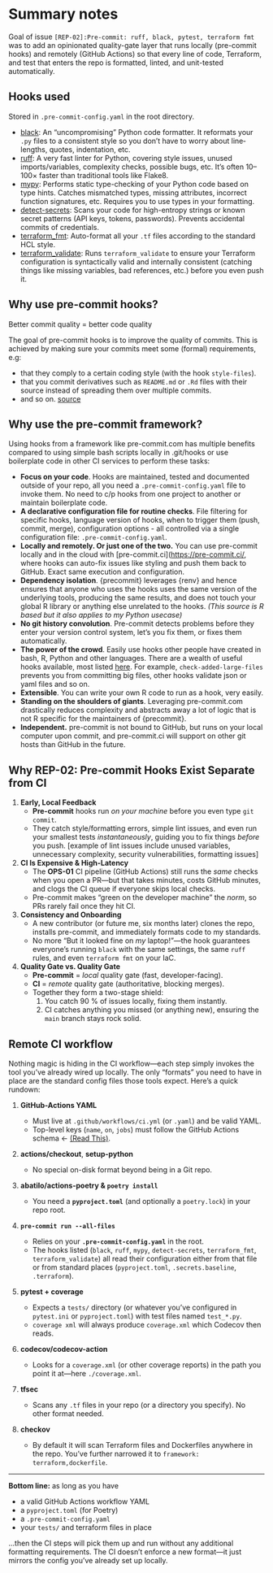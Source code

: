 # Summary notes
Goal of issue `[REP-02]:Pre-commit: ruff, black, pytest, terraform fmt` was to add an opinionated quality-gate layer that runs locally (pre-commit hooks) and remotely (GitHub Actions) so that every line of code, Terraform, and test that enters the repo is formatted, linted, and unit-tested automatically.

## Hooks used
Stored in `.pre-commit-config.yaml` in the root directory.
* [black](https://github.com/psf/black): An “uncompromising” Python code formatter. It reformats your `.py` files to a consistent style so you don’t have to worry about line‐lengths, quotes, indentation, etc.
* [ruff](https://github.com/astral-sh/ruff-pre-commit): A very fast linter for Python, covering style issues, unused imports/variables, complexity checks, possible bugs, etc. It’s often 10–100× faster than traditional tools like Flake8.
* [mypy](https://github.com/pre-commit/mirrors-mypy): Performs static type-checking of your Python code based on type hints. Catches mismatched types, missing attributes, incorrect function signatures, etc. Requires you to use types in your formatting.
* [detect-secrets](https://github.com/Yelp/detect-secrets): Scans your code for high-entropy strings or known secret patterns (API keys, tokens, passwords). Prevents accidental commits of credentials.
* [terraform_fmt](https://github.com/antonbabenko/pre-commit-terraform): Auto-format all your `.tf` files according to the standard HCL style.
* [terraform_validate](https://github.com/antonbabenko/pre-commit-terraform): Runs `terraform_validate` to ensure your Terraform configuration is syntactically valid and internally consistent (catching things like missing variables, bad references, etc.) before you even push it.

## Why use pre-commit hooks?
Better commit quality = better code quality

The goal of pre-commit hooks is to improve the quality of commits. 
This is achieved by making sure your commits meet some (formal) requirements, e.g:
* that they comply to a certain coding style (with the hook `style-files`).
* that you commit derivatives such as `README.md` or `.Rd` files with their source instead of spreading them over multiple commits.
* and so on. [source](https://cloud.r-project.org/web/packages/precommit/vignettes/why-use-hooks.html#:~:text=The%20goal%20of%20pre%2Dcommit,such%20as%20README.md%20or%20.)

## Why use the pre-commit framework?
Using hooks from a framework like pre-commit.com has multiple benefits compared to using simple bash scripts locally in .git/hooks or use boilerplate code in other CI services to perform these tasks:
* **Focus on your code**. Hooks are maintained, tested and documented outside of your repo, all you need a `.pre-commit-config.yaml` file to invoke them. No need to c/p hooks from one project to another or maintain boilerplate code.
* **A declarative configuration file for routine checks**. File filtering for specific hooks, language version of hooks, when to trigger them (push, commit, merge), configuration options - all controlled via a single configuration file: `.pre-commit-config.yaml`.
* **Locally and remotely. Or just one of the two.** You can use pre-commit locally and in the cloud with [pre-commit.ci](https://pre-commit.ci/, where hooks can auto-fix issues like styling and push them back to GitHub. Exact same execution and configuration.
* **Dependency isolation**. {precommit} leverages {renv} and hence ensures that anyone who uses the hooks uses the same version of the underlying tools, producing the same results, and does not touch your global R library or anything else unrelated to the hooks. _(This source is R based but it also applies to my Python usecase)_
* **No git history convolution**. Pre-commit detects problems before they enter your version control system, let’s you fix them, or fixes them automatically.
* **The power of the crowd**. Easily use hooks other people have created in bash, R, Python and other languages. There are a wealth of useful hooks available, most listed [here](https://pre-commit.com/hooks.html). For example, `check-added-large-files` prevents you from committing big files, other hooks validate json or yaml files and so on.
* **Extensible**. You can write your own R code to run as a hook, very easily.
* **Standing on the shoulders of giants**. Leveraging pre-commit.com drastically reduces complexity and abstracts away a lot of logic that is not R specific for the maintainers of {precommit}.
* **Independent.** pre-commit is not bound to GitHub, but runs on your local computer upon commit, and pre-commit.ci will support on other git hosts than GitHub in the future.

## Why REP-02: Pre-commit Hooks Exist Separate from CI
1. **Early, Local Feedback**
    - **Pre-commit** hooks run *on your machine* before you even type `git commit`.
    - They catch style/formatting errors, simple lint issues, and even run your smallest tests *instantaneously*, guiding you to fix things *before* you push. [example of lint issues include unused variables, unnecessary complexity, security vulnerabilities, formatting issues]
2. **CI Is Expensive & High-Latency**
    - The **OPS-01** CI pipeline (GitHub Actions) still runs the *same* checks when you open a PR—but that takes minutes, costs GitHub minutes, and clogs the CI queue if everyone skips local checks.
    - Pre-commit makes “green on the developer machine” the *norm*, so PRs rarely fail once they hit CI.
3. **Consistency and Onboarding**
    - A new contributor (or future me, six months later) clones the repo, installs pre-commit, and immediately formats code to my standards.
    - No more “But it looked fine on *my* laptop!”—the hook guarantees everyone’s running `black` with the same settings, the same `ruff` rules, and even `terraform fmt` on your IaC.
4. **Quality Gate vs. Quality Gate**
    - **Pre-commit** = *local* quality gate (fast, developer-facing).
    - **CI** = *remote* quality gate (authoritative, blocking merges).
    - Together they form a two-stage shield:
        1. You catch 90 % of issues locally, fixing them instantly.
        2. CI catches anything you missed (or anything new), ensuring the `main` branch stays rock solid.

## Remote CI workflow
Nothing magic is hiding in the CI workflow—each step simply invokes the tool you’ve already wired up locally. The only “formats” you need to have in place are the standard config files those tools expect. Here’s a quick rundown:

1. **GitHub-Actions YAML**
   * Must live at `.github/workflows/ci.yml` (or `.yaml`) and be valid YAML.
   * Top-level keys (`name`, `on`, `jobs`) must follow the GitHub Actions schema ← [(Read This)](https://docs.github.com/actions/using-workflows/workflow-syntax-for-github-actions).

2. **actions/checkout**, **setup-python**
   * No special on-disk format beyond being in a Git repo.

3. **abatilo/actions-poetry & `poetry install`**
   * You need a **`pyproject.toml`** (and optionally a `poetry.lock`) in your repo root.

4. **`pre-commit run --all-files`**
   * Relies on your **`.pre-commit-config.yaml`** in the root.
   * The hooks listed (`black`, `ruff`, `mypy`, `detect-secrets`, `terraform_fmt`, `terraform_validate`) all read their configuration either from that file or from standard places (`pyproject.toml`, `.secrets.baseline`, `.terraform`).

5. **pytest + coverage**
   * Expects a `tests/` directory (or whatever you’ve configured in `pytest.ini` or `pyproject.toml`) with test files named `test_*.py`.
   * `coverage xml` will always produce `coverage.xml` which Codecov then reads.

6. **codecov/codecov-action**
   * Looks for a `coverage.xml` (or other coverage reports) in the path you point it at—here `./coverage.xml`.

7. **tfsec**
   * Scans any `.tf` files in your repo (or a directory you specify). No other format needed.

8. **checkov**
   * By default it will scan Terraform files and Dockerfiles anywhere in the repo. You’ve further narrowed it to `framework: terraform,dockerfile`.

---

**Bottom line:** as long as you have

* a valid GitHub Actions workflow YAML
* a `pyproject.toml` (for Poetry)
* a `.pre-commit-config.yaml`
* your `tests/` and terraform files in place

…then the CI steps will pick them up and run without any additional formatting requirements. The CI doesn’t enforce a new format—it just mirrors the config you’ve already set up locally.
